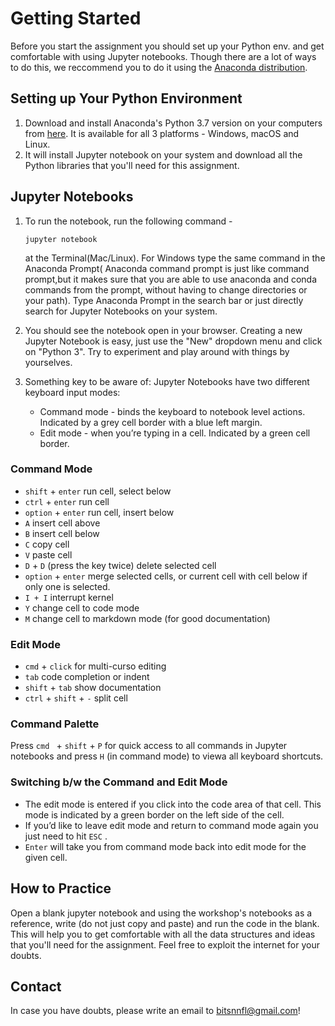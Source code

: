 # Getting Started
Before you start the assignment you should set up your Python env. and get comfortable with using Jupyter notebooks. Though there are a lot of ways to do this, we reccommend you to do it using the [Anaconda distribution](https://www.anaconda.com/distribution/).

## Setting up Your Python Environment

1. Download and install Anaconda's Python 3.7 version on your computers from [here](https://www.anaconda.com/distribution/). It is available for all 3 platforms - Windows, macOS and Linux.
2. It will install Jupyter notebook on your system and download all the Python libraries that you'll need for this assignment. 

## Jupyter Notebooks

1. To run the notebook, run the following command -
	```
	jupyter notebook
	```
	at the Terminal(Mac/Linux). For Windows type the same command in the Anaconda Prompt( Anaconda command prompt is just like command prompt,but it makes sure that you are able to use anaconda and conda commands from the prompt, without having to change directories or your path). Type Anaconda Prompt in the search bar or just directly search for Jupyter Notebooks on your system.

2. You should see the notebook open in your browser. Creating a new Jupyter Notebook is easy, just use the "New" dropdown menu and click on "Python 3". Try to experiment and play around with things by yourselves.

3. Something key to be aware of: Jupyter Notebooks have two different keyboard input modes: 
    - Command mode - binds the keyboard to notebook level actions. Indicated by a grey cell border with a blue left margin.
    - Edit mode - when you’re typing in a cell. Indicated by a green cell border.

### Command Mode

- ``` shift ``` + ```enter``` run cell, select below
- ``` ctrl ``` + ```enter``` run cell
- ``` option ``` + ```enter``` run cell, insert below
- ```A``` insert cell above
- ```B``` insert cell below
- ```C``` copy cell
- ```V``` paste cell
- ```D``` + ```D``` (press the key twice) delete selected cell
- ``` option ``` + ```enter``` merge selected cells, or current cell with cell below if only one is selected.
- ```I + I``` interrupt kernel
- ```Y``` change cell to code mode
- ```M```  change cell to markdown mode (for good documentation)

### Edit Mode
- ``` cmd ``` + ```click``` for multi-curso editing
- ```tab``` code completion or indent
- ``` shift ``` + ```tab``` show documentation
- ``` ctrl ``` + ```shift``` + ```-``` split cell

### Command Palette
Press ```cmd ``` + ```shift``` + ```P``` for quick access to all commands in Jupyter notebooks and press ```H``` (in command mode) to viewa all keyboard shortcuts.

### Switching b/w the Command and Edit Mode
- The edit mode is entered if you click into the code area of that cell. This mode is indicated by a green border on the left side of the cell. 
- If you’d like to leave edit mode and return to command mode again you just need to hit ```ESC``` .
- ```Enter``` will take you from command mode back into edit mode for the given cell.


## How to Practice
Open a blank jupyter notebook and using the workshop's notebooks as a reference, write (do not just copy and paste) and run the code in the blank. This will help you to get comfortable with all the data structures and ideas that you'll need for the assignment. Feel free to exploit the internet for your doubts.

##  Contact
In case you have doubts, please write an email to bitsnnfl@gmail.com!
